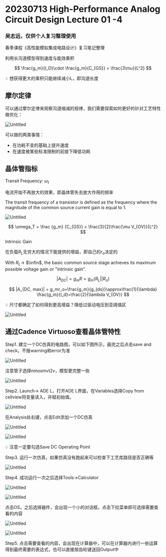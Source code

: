 # 20230713 High-Performance Analog Circuit Design Lecture 01 -4

### 吴志远，仅供个人复习整理使用

春季课程《高性能模拟集成电路设计》复习笔记整理

利用长沟道模型得到速度与能效乘积

$$
\frac{g_m}{I_D}\cdot \frac{g_m}{C_{GS}} = \frac{3\mu}{L^2}
$$

<aside>
💡 想获得更大的乘积只能继续减小L，即沟道长度

</aside>

## 摩尔定律

可以通过摩尔定律来观察沟道缩减的规律，我们需要探索如何更好的针对工艺特性做优化：

![Untitled](IMAGE/Untitled.png)

可以做的两类事情：

- 在功耗不变的基础上提升速度
- 在速度被某些标准限制的前提下降低功耗

## 晶体管指标

Transit Frequency: $\omega _t$

电流开始不再放大的效果，即晶体管失去放大作用的频率

The transit frequency of a transistor is defined as the frequency where the magnitude of
the common source current gain is equal to 1.

![Untitled](IMAGE/Untitled%201.png)

$$
\omega_T = \frac {g_m} {C_{GS}} = \frac{3}{2}\frac{\mu V_{OV}}{L^2}
$$

Intrinsic Gain

在负载$R_L$无穷大的情况下能提供的增益，即自己的$r_o$决定的

With $R_L$→ $\infin$, the basic common source stage achieves its maximum possible voltage gain or "intrinsic gain".

$$
|A_{DC}| = g_m R = g_m(R_L||R_o)
$$

$$
|A_{DC, max}| = g_mr_o=\frac{g_m}{g_{ds}}\approx\frac{1}{\lambda} \frac{g_m}{I_d}=\frac{2}{\lambda V_{OV}}
$$

<aside>
💡 尺寸都确定了如何得到更高增益？降低过驱动电压到亚阈值区

</aside>

![Untitled](IMAGE/Untitled%202.png)

## 通过Cadence Virtuoso查看晶体管特性

Step1. 建立一个DC仿真的电路图，可以如下图所示，画完之后点击save and check，不报warning和error为准

![Untitled](IMAGE/Untitled%203.png)

注意管子选择nmosmvt2v，模型更完整一些

![Untitled](IMAGE/Untitled%204.png)

Step2. Launch→ ADE L，打开ADE L界面，在Variables选择Copy from cellview将变量读入，并赋初始值。

![Untitled](IMAGE/Untitled%205.png)

在Analysis处右键，点击Edit添加一个DC仿真

![Untitled](IMAGE/Untitled%206.png)

![Untitled](IMAGE/Untitled%207.png)

<aside>
💡 注意一定要勾选Save DC Operating Point

</aside>

Step3. 运行一次仿真，如果仿真没有跑起来可以检查下工艺库路径是否正确等

![Untitled](IMAGE/Untitled%208.png)

Step4. 成功运行一次之后选择Tools→Calculator

![Untitled](IMAGE/Untitled%209.png)

![Untitled](IMAGE/Untitled%2010.png)

点击OS，之后选择器件，会出现一个小的对话框，点击下拉菜单即可选择需要查看的内容

![Untitled](IMAGE/Untitled%2011.png)

![Untitled](IMAGE/Untitled%2012.png)

Step5. 点击需要查看的内容，会出现在计算器中，可以在计算器内进行一些运算得到最终需要的表达式，也可以直接按齿轮键送回Output中